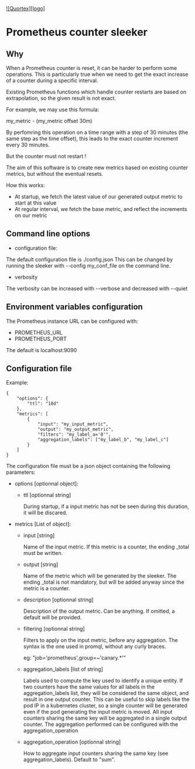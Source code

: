 [![Quortex][logo]](https://quortex.io)


# Prometheus counter sleeker

## Why

When a Prometheus counter is reset, it can be harder to perform some operations. This is
particularly true when we need to get the exact increase of a counter during a specific interval.

Existing Prometheus functions which handle counter restarts are based on extrapolation, so the
given result is not exact.

For example, we may use this formula:

my_metric - (my_metric offset 30m)

By perfomring this operation on a time range with a step of 30 minutes (the same step as the time
offset), this leads to the exact counter increment every 30 minutes.

But the counter must not restart !

The aim of this software is to create new metrics based on existing counter metrics, but without
the eventual resets.

How this works:
- At startup, we fetch the latest value of our generated output metric to start at this value
- At regular interval, we fetch the base metric, and reflect the increments on our metric

## Command line options

- configuration file:

The default configuration file is ./config.json
This can be changed by running the sleeker with --config my_conf_file on the command line.

- verbosity

The verbosity can be increased with --verbose and decreased with --quiet

## Environment variables configuration

The Prometheus instance URL can be configured with:

- PROMETHEUS_URL
- PROMETHEUS_PORT

The default is localhost:9090

## Configuration file

Example:
```
{
    "options": {
        "ttl": "10d"
    },
    "metrics": [
        {
            "input": "my_input_metric",
            "output": "my_output_metric",
            "filters": "my_label_a='0'",
            "aggregation_labels": ["my_label_b", "my_label_c"]
        }
    ]
}

```

The configuration file must be a json object containing the following parameters:


- options [optionnal object]:

    - ttl [optionnal string]

        During startup, if a input metric has not be seen during this duration, it will be discared.

- metrics [List of object]:

    - input [string]

        Name of the input metric. If this metric is a counter, the ending _total must be written.

    - output [string]

        Name of the metric which will be generated by the sleeker. The ending _total is not mandatory, but will be added anyway since the metric is a counter.

    - description [optionnal string]

        Description of the output metric. Can be anything. If omitted, a default will be provided.

    - filtering [optionnal string]

        Filters to apply on the input metric, before any aggregation. The syntax is the one used in promql, without any curly braces.

        eg: "job='prometheus',group=~'canary.*'"


    - aggregation_labels [list of string]

        Labels used to compute the key used to identify a unique entity. If two counters have the same values for all labels in the aggregation_labels list, they will be considered the same object, and result in one output counter.
        This can be useful to skip labels like the pod IP in a kubernetes cluster, so a single counter will be generated even if the pod generating the input metric is moved.
        All input counters sharing the same key will be aggregated in a single output counter. The aggregation performed can be configured with the aggregation_operation


    - aggregation_operation [optionnal string]

        How to aggregate input counters sharing the same key (see aggregation_labels).
        Default to "sum".
